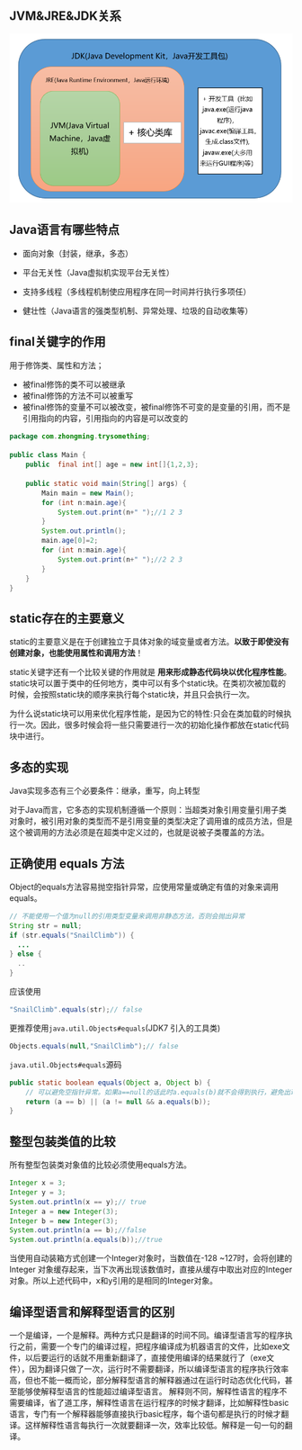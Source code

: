 ## JVM&JRE&JDK关系

![image-20201118220626113](../Fig/image-20201118220626113.png)

## Java语言有哪些特点

- 面向对象（封装，继承，多态）

- 平台无关性（Java虚拟机实现平台无关性）

- 支持多线程（多线程机制使应用程序在同一时间并行执行多项任）

- 健壮性（Java语言的强类型机制、异常处理、垃圾的自动收集等）

## final关键字的作用

用于修饰类、属性和方法；

- 被final修饰的类不可以被继承
- 被final修饰的方法不可以被重写
- 被final修饰的变量不可以被改变，被final修饰不可变的是变量的引用，而不是引用指向的内容，引用指向的内容是可以改变的

```java
package com.zhongming.trysomething;

public class Main {
    public  final int[] age = new int[]{1,2,3};

    public static void main(String[] args) {
        Main main = new Main();
        for (int n:main.age){
            System.out.print(n+" ");//1 2 3
        }
        System.out.println();
        main.age[0]=2;
        for (int n:main.age){
            System.out.print(n+" ");//2 2 3
        }
    }
}
```

## static存在的主要意义

static的主要意义是在于创建独立于具体对象的域变量或者方法。**以致于即使没有创建对象，也能使用属性和调用方法**！

static关键字还有一个比较关键的作用就是 **用来形成静态代码块以优化程序性能**。static块可以置于类中的任何地方，类中可以有多个static块。在类初次被加载的时候，会按照static块的顺序来执行每个static块，并且只会执行一次。

为什么说static块可以用来优化程序性能，是因为它的特性:只会在类加载的时候执行一次。因此，很多时候会将一些只需要进行一次的初始化操作都放在static代码块中进行。

## 多态的实现

Java实现多态有三个必要条件：继承，重写，向上转型

对于Java而言，它多态的实现机制遵循一个原则：当超类对象引用变量引用子类对象时，被引用对象的类型而不是引用变量的类型决定了调用谁的成员方法，但是这个被调用的方法必须是在超类中定义过的，也就是说被子类覆盖的方法。

##  正确使用 equals 方法

Object的equals方法容易抛空指针异常，应使用常量或确定有值的对象来调用 equals。

```java
// 不能使用一个值为null的引用类型变量来调用非静态方法，否则会抛出异常
String str = null;
if (str.equals("SnailClimb")) {
  ...
} else {
  ..
}
```

应该使用

```java
"SnailClimb".equals(str);// false 
```

更推荐使用`java.util.Objects#equals`(JDK7 引入的工具类)

```java
Objects.equals(null,"SnailClimb");// false
```

`java.util.Objects#equals`源码

```java
public static boolean equals(Object a, Object b) {
    // 可以避免空指针异常。如果a==null的话此时a.equals(b)就不会得到执行，避免出现空指针异常。
    return (a == b) || (a != null && a.equals(b));
}
```

##  整型包装类值的比较

所有整型包装类对象值的比较必须使用equals方法。

```java
Integer x = 3;
Integer y = 3;
System.out.println(x == y);// true
Integer a = new Integer(3);
Integer b = new Integer(3);
System.out.println(a == b);//false
System.out.println(a.equals(b));//true
```

当使用自动装箱方式创建一个Integer对象时，当数值在-128 ~127时，会将创建的 Integer 对象缓存起来，当下次再出现该数值时，直接从缓存中取出对应的Integer对象。所以上述代码中，x和y引用的是相同的Integer对象。

## 编译型语言和解释型语言的区别

一个是编译，一个是解释。两种方式只是翻译的时间不同。编译型语言写的程序执行之前，需要一个专门的编译过程，把程序编译成为机器语言的文件，比如exe文件，以后要运行的话就不用重新翻译了，直接使用编译的结果就行了（exe文件），因为翻译只做了一次，运行时不需要翻译，所以编译型语言的程序执行效率高，但也不能一概而论，部分解释型语言的解释器通过在运行时动态优化代码，甚至能够使解释型语言的性能超过编译型语言。
解释则不同，解释性语言的程序不需要编译，省了道工序，解释性语言在运行程序的时候才翻译，比如解释性basic语言，专门有一个解释器能够直接执行basic程序，每个语句都是执行的时候才翻译。这样解释性语言每执行一次就要翻译一次，效率比较低。解释是一句一句的翻译。